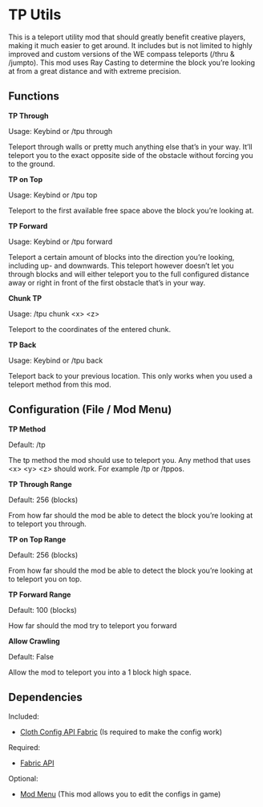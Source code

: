 # **TP Utils**

This is a teleport utility mod that should greatly benefit creative players, making it much easier to get around. It includes but is not limited to highly improved and custom versions of the WE compass teleports (/thru & /jumpto). This mod uses Ray Casting to determine the block you’re looking at from a great distance and with extreme precision. 

## **Functions**

**TP Through**

Usage: Keybind or /tpu through

Teleport through walls or pretty much anything else that’s in your way. It’ll teleport you to the exact opposite side of the obstacle without forcing you to the ground.

**TP on Top**

Usage: Keybind or /tpu top

Teleport to the first available free space above the block you’re looking at.

**TP Forward**

Usage: Keybind or /tpu forward

Teleport a certain amount of blocks into the direction you’re looking, including up- and downwards. This teleport however doesn’t let you through blocks and will either teleport you to the full configured distance away or right in front of the first obstacle that’s in your way.

**Chunk TP**

Usage: /tpu chunk \<x> \<z>

Teleport to the coordinates of the entered chunk.

**TP Back**

Usage: Keybind or /tpu back

Teleport back to your previous location. This only works when you used a teleport method from this mod.

## **Configuration (File / Mod Menu)**

**TP Method**

Default: /tp

The tp method the mod should use to teleport you. Any method that uses \<x> \<y> \<z> should work.
For example /tp or /tppos.

**TP Through Range**

Default: 256 (blocks)

From how far should the mod be able to detect the block you’re looking at to teleport you through.

**TP on Top Range**

Default: 256 (blocks)

From how far should the mod be able to detect the block you’re looking at to teleport you on top.

**TP Forward Range**

Default: 100 (blocks)

How far should the mod try to teleport you forward

**Allow Crawling**

Default: False

Allow the mod to teleport you into a 1 block high space.

## **Dependencies**

Included:
- [Cloth Config API Fabric](https://github.com/shedaniel/cloth-config) (Is required to make the config work)
 		
Required:
- [Fabric API](https://github.com/FabricMC/fabric)

Optional:
- [Mod Menu](https://github.com/TerraformersMC/ModMenu) (This mod allows you to edit the configs in game)
